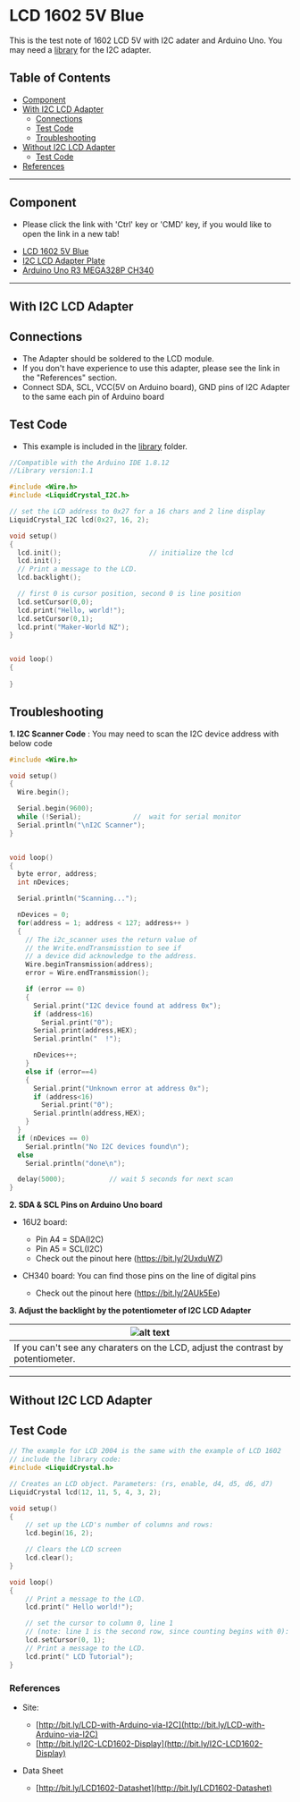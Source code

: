 # LCD 1602 5V Blue

This is the test note of 1602 LCD 5V with I2C adater and Arduino Uno. You may need a [library](Library/) for the I2C adapter.

## Table of Contents
- [Component](#component)
- [With I2C LCD Adapter](#with-i2c-lcd-adapter)
  - [Connections](#connections)
  - [Test Code](#test-code)
  - [Troubleshooting](#troubleshooting)
- [Without I2C LCD Adapter](#without-i2c-lcd-adapter)
  - [Test Code](#test-code-1)
- [References](#references)
    
---

## Component
* Please click the link with 'Ctrl' key or 'CMD' key, if you would like to open the link in a new tab!

- [LCD 1602 5V Blue](https://www.trademe.co.nz/electronics-photography/other-electronics/electronic-components/other/listing-2657940310.htm?rsqid=fccef3bf1a2b4f36a085f64c1ef761a0-001)
- [I2C LCD Adapter Plate](https://www.trademe.co.nz/electronics-photography/other-electronics/electronic-components/other/listing-2657940961.htm?rsqid=3915eefe3ba5453ca671aa0b010a3fbc-001/)
- [Arduino Uno R3 MEGA328P CH340](https://www.trademe.co.nz/electronics-photography/other-electronics/electronic-components/other/listing-2651898157.htm?rsqid=929e0e9ffa584c05a4e74094cd4b87c6-004/)

---

## With I2C LCD Adapter

## Connections
- The Adapter should be soldered to the LCD module.
- If you don't have experience to use this adapter, please see the link in the "References" section.
- Connect SDA, SCL, VCC(5V on Arduino board), GND pins of I2C Adapter to the same each pin of Arduino board

## Test Code
* This example is included in the [library](Library/) folder.

```c++
//Compatible with the Arduino IDE 1.8.12
//Library version:1.1

#include <Wire.h> 
#include <LiquidCrystal_I2C.h>

// set the LCD address to 0x27 for a 16 chars and 2 line display
LiquidCrystal_I2C lcd(0x27, 16, 2);  

void setup()
{
  lcd.init();                      // initialize the lcd 
  lcd.init();
  // Print a message to the LCD.
  lcd.backlight();

  // first 0 is cursor position, second 0 is line position
  lcd.setCursor(0,0); 
  lcd.print("Hello, world!");
  lcd.setCursor(0,1);
  lcd.print("Maker-World NZ");
}


void loop()
{
  
}
```

## Troubleshooting

<strong>1. I2C Scanner Code</strong> : You may need to scan the I2C device address with below code

```c++
#include <Wire.h> 

void setup()
{
  Wire.begin();

  Serial.begin(9600);
  while (!Serial);             //  wait for serial monitor
  Serial.println("\nI2C Scanner");
}


void loop()
{
  byte error, address;
  int nDevices;

  Serial.println("Scanning...");

  nDevices = 0;
  for(address = 1; address < 127; address++ )
  {
    // The i2c_scanner uses the return value of
    // the Write.endTransmisstion to see if
    // a device did acknowledge to the address.
    Wire.beginTransmission(address);
    error = Wire.endTransmission();

    if (error == 0)
    {
      Serial.print("I2C device found at address 0x");
      if (address<16)
        Serial.print("0");
      Serial.print(address,HEX);
      Serial.println("  !");

      nDevices++;
    }
    else if (error==4)
    {
      Serial.print("Unknown error at address 0x");
      if (address<16)
        Serial.print("0");
      Serial.println(address,HEX);
    }    
  }
  if (nDevices == 0)
    Serial.println("No I2C devices found\n");
  else
    Serial.println("done\n");

  delay(5000);           // wait 5 seconds for next scan
}
```


<strong>2. SDA & SCL Pins on Arduino Uno board</strong>
  - 16U2 board: 
    - Pin A4 = SDA(I2C)
    - Pin A5 = SCL(I2C)
    - Check out the pinout here (https://bit.ly/2UxduWZ)

  - CH340 board: You can find those pins on the line of digital pins
    - Check out the pinout here (https://bit.ly/2AUk5Ee)


<strong>3. Adjust the backlight by the potentiometer of I2C LCD Adapter</strong>
  
  | ![alt text](Pictures/1602_2.jpg "Turn the potentiometer") |
  | -- |
  | If you can't see any charaters on the LCD, adjust the contrast by potentiometer. |

---

## Without I2C LCD Adapter

## Test Code

```c
// The example for LCD 2004 is the same with the example of LCD 1602
// include the library code:
#include <LiquidCrystal.h>

// Creates an LCD object. Parameters: (rs, enable, d4, d5, d6, d7)
LiquidCrystal lcd(12, 11, 5, 4, 3, 2);

void setup() 
{
	// set up the LCD's number of columns and rows:
	lcd.begin(16, 2);

	// Clears the LCD screen
	lcd.clear();
}

void loop() 
{
	// Print a message to the LCD.
	lcd.print(" Hello world!");

	// set the cursor to column 0, line 1
	// (note: line 1 is the second row, since counting begins with 0):
	lcd.setCursor(0, 1);
	// Print a message to the LCD.
	lcd.print(" LCD Tutorial");
}
```
### References
- Site:
  - [http://bit.ly/LCD-with-Arduino-via-I2C](http://bit.ly/LCD-with-Arduino-via-I2C)
  - [http://bit.ly/I2C-LCD1602-Display](http://bit.ly/I2C-LCD1602-Display)

- Data Sheet
  - [http://bit.ly/LCD1602-Datashet](http://bit.ly/LCD1602-Datashet)
